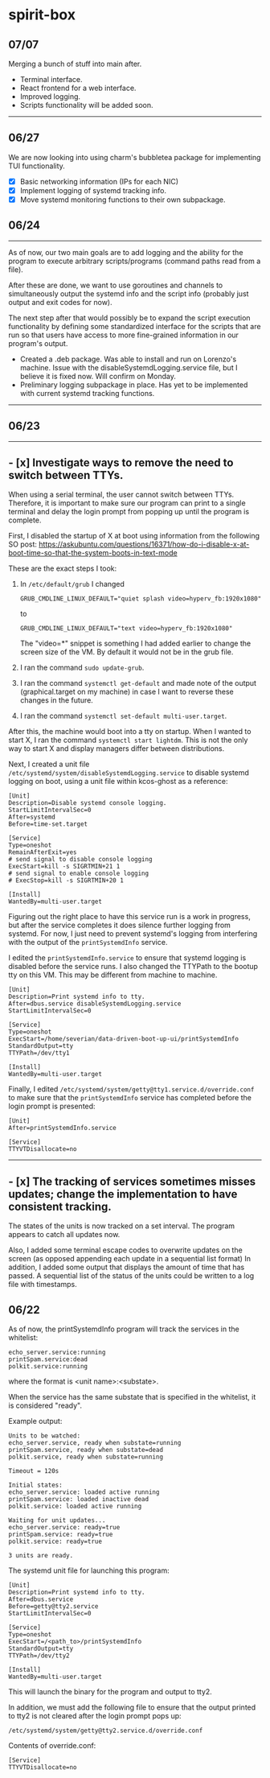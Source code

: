 # spirit-box

## 07/07
Merging a bunch of stuff into main after.

- Terminal interface.
- React frontend for a web interface.
- Improved logging.
- Scripts functionality will be added soon.

___
## 06/27
We are now looking into using charm's bubbletea package for implementing TUI functionality.
- [x] Basic networking information (IPs for each NIC)
- [x] Implement logging of systemd tracking info.
- [x] Move systemd monitoring functions to their own subpackage.

## 06/24
___

As of now, our two main goals are to add logging and the ability for the program to execute arbitrary scripts/programs (command paths read from a file).

After these are done, we want to use goroutines and channels to simultaneously output the systemd info and the script info (probably just output and exit codes for now).

The next step after that would possibly be to expand the script execution functionality by defining some standardized interface for the scripts that are run so that users have access to more fine-grained information in our program's output.

- Created a .deb package. Was able to install and run on Lorenzo's machine. Issue with the disableSystemdLogging.service file, but I believe it is fixed now. Will confirm on Monday.
- Preliminary logging subpackage in place. Has yet to be implemented with current systemd tracking functions.
___
## 06/23

___
## - [x] Investigate ways to remove the need to switch between TTYs.

When using a serial terminal, the user cannot switch between TTYs.
Therefore, it is important to make sure our program can print to a single
terminal and delay the login prompt from popping up until the program is 
complete.

First, I disabled the startup of X at boot using information from the
following SO post: https://askubuntu.com/questions/16371/how-do-i-disable-x-at-boot-time-so-that-the-system-boots-in-text-mode

These are the exact steps I took:
1. In `/etc/default/grub` I changed 

    `GRUB_CMDLINE_LINUX_DEFAULT="quiet splash video=hyperv_fb:1920x1080"`

    to

    `GRUB_CMDLINE_LINUX_DEFAULT="text video=hyperv_fb:1920x1080"`

    The "video=*" snippet is something I had added earlier to change the screen size of the VM. By default it would not be in the grub file.

2. I ran the command `sudo update-grub`.
3. I ran the command `systemctl get-default` and made note of the output (graphical.target on my machine) in case I want to reverse these changes in the future.
4. I ran the command `systemctl set-default multi-user.target`.

After this, the machine would boot into a tty on startup. When I wanted to start X, I ran the command `systemctl start lightdm`. This is not the only
way to start X and display managers differ between distributions.

Next, I created a unit file `/etc/systemd/system/disableSystemdLogging.service` to disable systemd logging on boot, using a unit file within kcos-ghost as a reference: 
```
[Unit]
Description=Disable systemd console logging.
StartLimitIntervalSec=0
After=systemd
Before=time-set.target

[Service]
Type=oneshot
RemainAfterExit=yes
# send signal to disable console logging
ExecStart=kill -s SIGRTMIN+21 1
# send signal to enable console logging
# ExecStop=kill -s SIGRTMIN+20 1

[Install]
WantedBy=multi-user.target
```

Figuring out the right place to have this service run is a work in progress, but after the service completes it does silence further logging from systemd. For now, I just need to prevent systemd's logging from interfering with the output of the `printSystemdInfo` service.

I edited the `printSystemdInfo.service` to ensure that systemd logging is disabled before the service runs. I also changed the TTYPath to the bootup tty on this VM. This may be different from machine to machine.
```
[Unit]
Description=Print systemd info to tty.
After=dbus.service disableSystemdLogging.service
StartLimitIntervalSec=0

[Service]
Type=oneshot
ExecStart=/home/severian/data-driven-boot-up-ui/printSystemdInfo
StandardOutput=tty
TTYPath=/dev/tty1

[Install]
WantedBy=multi-user.target
```

Finally, I edited `/etc/systemd/system/getty@tty1.service.d/override.conf` to make sure that the `printSystemdInfo` service has completed before the login prompt is presented:
```
[Unit]
After=printSystemdInfo.service

[Service]
TTYVTDisallocate=no

```
___

## - [x] The tracking of services sometimes misses updates; change the implementation to have consistent tracking.

The states of the units is now tracked on a set interval. The program
appears to catch all updates now.

Also, I added some terminal escape codes to overwrite updates on the screen
(as opposed appending each update in a sequential list format) 
In addition, I added some output that displays the amount of time that has passed. A sequential list of the
status of the units could be written to a log file with timestamps.

## 06/22
As of now, the printSystemdInfo program will track the services in the whitelist:
```
echo_server.service:running
printSpam.service:dead
polkit.service:running
```
where the format is \<unit name\>:\<substate\>. 

When the service has the same substate that is
specified in the whitelist, it is considered "ready".

Example output:
```
Units to be watched:
echo_server.service, ready when substate=running
printSpam.service, ready when substate=dead
polkit.service, ready when substate=running

Timeout = 120s

Initial states:
echo_server.service: loaded active running
printSpam.service: loaded inactive dead
polkit.service: loaded active running

Waiting for unit updates...
echo_server.service: ready=true
printSpam.service: ready=true
polkit.service: ready=true

3 units are ready.
```

The systemd unit file for launching this program:
```
[Unit]
Description=Print systemd info to tty.
After=dbus.service
Before=getty@tty2.service
StartLimitIntervalSec=0

[Service]
Type=oneshot
ExecStart=/<path_to>/printSystemdInfo
StandardOutput=tty
TTYPath=/dev/tty2

[Install]
WantedBy=multi-user.target
```

This will launch the binary for the program and output to tty2.

In addition, we must add the following file to ensure that the output printed to tty2 
is not cleared after the login prompt pops up:

`/etc/systemd/system/getty@tty2.service.d/override.conf`

Contents of override.conf:
```
[Service]
TTYVTDisallocate=no
```
